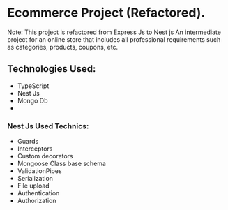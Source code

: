 # Ecommerce Project (Refactored).
Note: This project is refactored from Express Js to Nest js
An intermediate project for an online store that includes all professional requirements such as categories, products, coupons, etc.

## Technologies Used:
- TypeScript
- Nest Js
- Mongo Db
- 
### Nest Js Used Technics:
- Guards
- Interceptors
- Custom decorators
- Mongoose Class base schema
- ValidationPipes
- Serialization
- File upload
- Authentication
- Authorization

